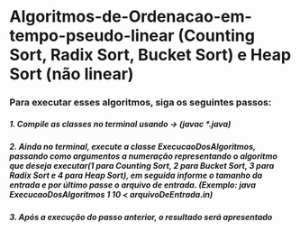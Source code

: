 # Algoritmos-de-Ordenacao-em-tempo-pseudo-linear (Counting Sort, Radix Sort, Bucket Sort) e Heap Sort (não linear)

### Para executar esses algoritmos, siga os seguintes passos:
##### 1. Compile as classes no terminal usando -> (javac *.java)
##### 2. Ainda no terminal, execute a classe ExecucaoDosAlgoritmos, passando como argumentos a numeração representando o algoritmo que deseja executar(1 para Counting Sort, 2 para Bucket Sort, 3 para Radix Sort e 4 para Heap Sort), em seguida informe o tamanho da entrada e por último passe o arquivo de entrada. (Exemplo: java ExecucaoDosAlgoritmos 1 10 < arquivoDeEntrada.in)

##### 3. Após a execução do passo anterior, o resultado será apresentado
